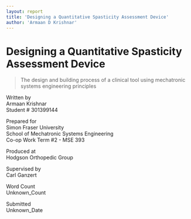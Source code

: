 ```yaml
---
layout: report  
title: 'Designing a Quantitative Spasticity Assessment Device'  
author: 'Armaan D Krishnar'  
---
```


# Designing a Quantitative Spasticity Assessment Device
> The design and building process of a clinical tool using mechatronic systems engineering principles

Written by  
Armaan Krishnar  
Student #
301399144

Prepared for  
Simon Fraser University  
School of Mechatronic Systems Engineering  
Co-op Work Term #2 - MSE 393

Produced at  
Hodgson Orthopedic Group

Supervised by  
Carl Ganzert

Word Count  
Unknown_Count

Submitted  
Unknown_Date